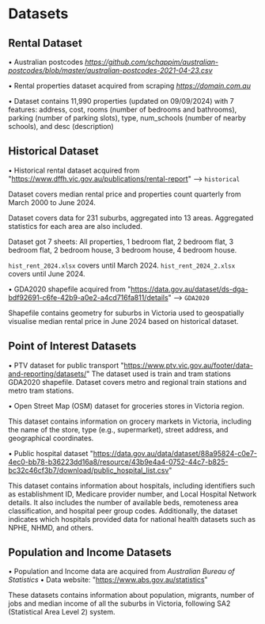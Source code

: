 # Datasets


## Rental Dataset
• Australian postcodes *https://github.com/schappim/australian-postcodes/blob/master/australian-postcodes-2021-04-23.csv*

• Rental properties dataset acquired from scraping *https://domain.com.au*

• Dataset contains 11,990 properties (updated on 09/09/2024) with 7 features: address, cost, rooms (number of bedrooms and bathrooms), parking (number of parking slots), type, num_schools (number of nearby schools), and desc (description)


## Historical Dataset
• Historical rental dataset acquired from "https://www.dffh.vic.gov.au/publications/rental-report" --> `historical`

Dataset covers median rental price and properties count quarterly from March 2000 to June 2024.

Dataset covers data for 231 suburbs, aggregated into 13 areas. Aggregated statistics for each area are also included.

Dataset got 7 sheets: All properties, 1 bedroom flat, 2 bedroom flat, 3 bedroom flat, 2 bedroom house, 3 bedroom house, 4 bedroom house.

`hist_rent_2024.xlsx` covers until March 2024. `hist_rent_2024_2.xlsx` covers until June 2024.

• GDA2020 shapefile acquired from "https://data.gov.au/dataset/ds-dga-bdf92691-c6fe-42b9-a0e2-a4cd716fa811/details" --> `GDA2020`

Shapefile contains geometry for suburbs in Victoria used to geospatially visualise median rental price in June 2024 based on historical dataset.


## Point of Interest Datasets
• PTV dataset for public transport "https://www.ptv.vic.gov.au/footer/data-and-reporting/datasets/"
 The dataset used is train and tram stations GDA2020 shapefile.
 Dataset covers metro and regional train stations and metro tram stations.
  
• Open Street Map (OSM) dataset for groceries stores in Victoria region.

This dataset contains information on grocery markets in Victoria, including the name of the store, type (e.g., supermarket), street address, and geographical coordinates. 

• Public hospital dataset "https://data.gov.au/data/dataset/88a95824-c0e7-4ec0-bb78-b36223dd16a8/resource/43b9e4a4-0752-44c7-b825-bc32c46cf3b7/download/public_hospital_list.csv"

This dataset contains information about hospitals, including identifiers such as establishment ID, Medicare provider number, and Local Hospital Network details. It also includes the number of available beds, remoteness area classification, and hospital peer group codes. Additionally, the dataset indicates which hospitals provided data for national health datasets such as NPHE, NHMD, and others.

## Population and Income Datasets
• Population and Income data are acquired from *Australian Bureau of Statistics*
• Data website: "https://www.abs.gov.au/statistics"

These datasets contains information about population, migrants, number of jobs and median income of all the suburbs in Victoria, following SA2 (Statistical Area Level 2) system.


